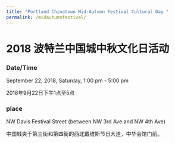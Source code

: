 ```yaml
---
title: "Portland Chinatown Mid-Autumn Festival Cultural Day "
permalink: /midautumnfestival/
---
```


# 2018 波特兰中国城中秋文化日活动

### Date/Time

September 22, 2018, Saturday, 1:00 pm - 5:00 pm

2018年9月22日下午1点至5点

### place

NW Davis Festival Street (between NW 3rd Ave and NW 4th Ave)

中国城夹于第三街和第四街的西北戴维斯节日大道，中华会馆门前。
